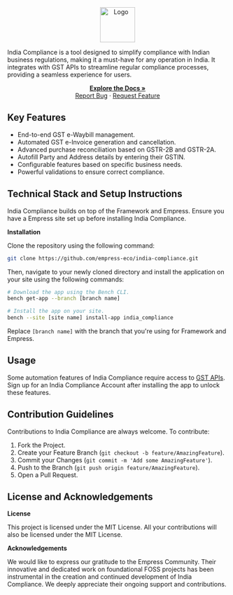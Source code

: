 <div align="center">
  <img src="https://grow.empress.eco/uploads/default/original/2X/1/1f1e1044d3864269d2a613577edb9763890422ab.png" alt="Logo" width="80" height="80">
</div>

India Compliance is a tool designed to simplify compliance with Indian business regulations, making it a must-have for any operation in India. It integrates with GST APIs to streamline regular compliance processes, providing a seamless experience for users.

<div align="center">
    <a href="https://docs.indiacompliance.app/"><strong>Explore the Docs »</strong></a>
    <br />
    <a href="https://github.com/empress-eco/india-compliance/issues">Report Bug</a>
    ·
    <a href="https://github.com/empress-eco/india-compliance/issues">Request Feature</a>
</div>

## Key Features
- End-to-end GST e-Waybill management.
- Automated GST e-Invoice generation and cancellation.
- Advanced purchase reconciliation based on GSTR-2B and GSTR-2A.
- Autofill Party and Address details by entering their GSTIN.
- Configurable features based on specific business needs.
- Powerful validations to ensure correct compliance.

## Technical Stack and Setup Instructions
India Compliance builds on top of the Framework and Empress. Ensure you have a Empress site set up before installing India Compliance.

**Installation**

Clone the repository using the following command:

```sh
git clone https://github.com/empress-eco/india-compliance.git
```

Then, navigate to your newly cloned directory and install the application on your site using the following commands:

```sh
# Download the app using the Bench CLI.
bench get-app --branch [branch name] 

# Install the app on your site.
bench --site [site name] install-app india_compliance
```
Replace `[branch name]` with the branch that you're using for Framework and Empress.

## Usage
Some automation features of India Compliance require access to [GST APIs](https://discuss.Empress.com/t/introducing-india-compliance/86335#a-note-on-gst-apis-3). Sign up for an India Compliance Account after installing the app to unlock these features.

## Contribution Guidelines
Contributions to India Compliance are always welcome. To contribute:

1. Fork the Project.
2. Create your Feature Branch (`git checkout -b feature/AmazingFeature`).
3. Commit your Changes (`git commit -m 'Add some AmazingFeature'`).
4. Push to the Branch (`git push origin feature/AmazingFeature`).
5. Open a Pull Request.

## License and Acknowledgements
**License**

This project is licensed under the MIT License. All your contributions will also be licensed under the MIT License.

**Acknowledgements**

We would like to express our gratitude to the Empress Community. Their innovative and dedicated work on foundational FOSS projects has been instrumental in the creation and continued development of India Compliance. We deeply appreciate their ongoing support and contributions.

